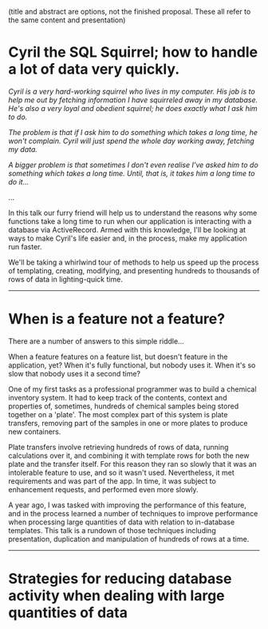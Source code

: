 (title and abstract are options, not the finished proposal. These all refer to the same content and presentation)

# Cyril the SQL Squirrel; how to handle a lot of data very quickly.

*Cyril is a very hard-working squirrel who lives in my computer. 
His job is to help me out by fetching information I have squirreled away in my database.
He's also a very loyal and obedient squirrel; he does exactly what I ask him to do.*

*The problem is that if I ask him to do something which takes a long time, he won't complain. 
Cyril will just spend the whole day working away, fetching my data.*

*A bigger problem is that sometimes I don't even realise I've asked him to do something which 
takes a long time. Until, that is, it takes him a long time to do it...*

...

In this talk our furry friend will help us to understand the reasons why some functions take
a long time to run when our application is interacting with a database via ActiveRecord. Armed
with this knowledge, I'll be looking at ways to make Cyril's life easier and, in the process,
make my application run faster.

We'll be taking a whirlwind tour of methods to help us speed up the process of templating, creating,
modifying, and presenting hundreds to thousands of rows of data in lighting-quick time.

---

# When is a feature not a feature?

There are a number of answers to this simple riddle...

When a feature features on a feature list, but doesn't feature in the application, yet?
When it's fully functional, but nobody uses it.
When it's so slow that nobody uses it a second time?

One of my first tasks as a professional programmer was to build a chemical inventory system.
It had to keep track of the contents, context and properties of, sometimes, hundreds of chemical samples
being stored together on a 'plate'. The most complex part of this system is plate transfers, removing
part of the samples in one or more plates to produce new containers.

Plate transfers involve retrieving hundreds of rows of data, running calculations over it, and combining it 
with template rows for both the new plate and the transfer itself. For this reason they ran so slowly that
it was an intolerable feature to use, and so it wasn't used. Nevertheless, it met requirements and was part
of the app. In time, it was subject to enhancement requests, and performed even more slowly. 

A year ago, I was tasked with improving the performance of this feature, and in the process learned a number 
of techniques to improve performance when processing large quantities of data with relation to in-database 
templates. This talk is a rundown of those techniques including presentation, duplication and manipulation of 
hundreds of rows at a time.

---

# Strategies for reducing database activity when dealing with large quantities of data

